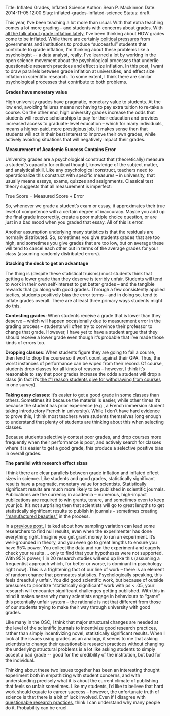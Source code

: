 Title: Inflated Grades, Inflated Science
Author: Sean P. Mackinnon
Date: 2014-11-05 12:00
Slug: inflated-grades-inflated-science
Status: draft

This year, I’ve been teaching a lot more than usual. With that extra teaching comes a lot more grading – and students with concerns about grades.  With [all the talk about grade inflation lately](http://www.psmag.com/education/good-reason-grade-inflation-stay-princeton-harvard-university-71087/), I’ve been thinking about HOW grades come to be inflated. While there are certainly [political pressures](http://drjamesthompson.blogspot.de/2014/07/leberwusrt-university-somewhere-in.html) from governments and institutions to produce “successful” students that contribute to grade inflation, I’m thinking about these problems like a psychologist -- a data analyst, really.  I’ve learned a lot by working in the open science movement about the psychological processes that underlie questionable research practices and effect size inflation. In this post, I want to draw parallels between grade inflation at universities, and effect size inflation in scientific research.  To some extent, I think there are similar psychological processes that contribute to both problems.

__Grades have monetary value__

High university grades have pragmatic, monetary value to students. At the low end, avoiding failures means not having to pay extra tuition to re-take a course. On the other end, high university grades increase the odds that students will receive scholarships to pay for their education and provides increased access to graduate-level education – which for many individuals, means a [higher-paid, more prestigious job](http://www.theglobeandmail.com/news/national/education/tinker-tailor-university-grad-guess-which-one-makes-the-most-money/article17023256/). It makes sense then that students will act in their best interest to improve their own grades, while actively avoiding situations that will negatively impact their grades.

__Measurement of Academic Success Contains Error__

University grades are a psychological construct that (theoretically) measure a student’s capacity for critical thought, knowledge of the subject matter, and analytical skill. Like any psychological construct, teachers need to operationalize this construct with specific measures – in university, that usually means essays, exams, quizzes and assignments. Classical test theory suggests that all measurement is imperfect:

True Score = Measured Score + Error

So, whenever we grade a student’s exam or essay, it approximates their true level of competence with a certain degree of inaccuracy. Maybe you add up the final grade incorrectly, create a poor multiple choice question, or are just in a bad mood when you graded that essay. All of this is error.

Another assumption underlying many statistics is that the residuals are normally distributed. So, sometimes you give students grades that are too high, and sometimes you give grades that are too low, but on average these will tend to cancel each other out in terms of the average grades for your class (assuming randomly distributed errors).

__Stacking the deck to get an advantage__

The thing is (despite these statistical truisms) most students think that getting a lower grade than they deserve is terribly unfair.  Students will tend to work in their own self-interest to get better grades – and the tangible rewards that go along with good grades. Through a few consistently applied tactics, students positively bias the error terms – and in doing so, tend to inflate grades overall.  There are at least three primary ways students might do this.

__Contesting grades__: When students receive a grade that is lower than they deserve – which will happen occasionally due to measurement error in the grading process – students will often try to convince their professor to change that grade.  However, I have yet to have a student argue that they should receive a lower grade even though it’s probable that I’ve made those kinds of errors too.

__Dropping classes__: When students figure they are going to fail a course, then tend to drop the course so it won’t count against their GPA. Thus, the worst instances of performance can be wiped from their record. Of course, students drop classes for all kinds of reasons – however, I think it’s reasonable to say that poor grades increase the odds a student will drop a class (in fact it’s [the #1 reason students give for withdrawing from courses](https://www.southeastern.edu/admin/ir/about_us/presentations/sair_2003.pdf) in one survey).

__Taking easy classes__: It’s easier to get a good grade in some classes than others. Sometimes it’s because the material is easier, while other times it’s because the student has prior experience (e.g., a French immersion student taking introductory French in university).  While I don’t have hard evidence to prove this, I think most teachers were students themselves long enough to understand that plenty of students are thinking about this when selecting classes.

Because students selectively contest poor grades, and drop courses more frequently when their performance is poor, and actively search for classes where it is easier to get a good grade, this produce a selective positive bias in overall grades.

__The parallel with research effect sizes__

I think there are clear parallels between grade inflation and inflated effect sizes in science. Like students and good grades, statistically significant results have a pragmatic, monetary value for scientists. Statistically significant results are much more likely to be published in scientific journals.  Publications are the currency in academia – numerous, high-impact publications are required to win grants, tenure, and sometimes even to keep your job. It’s not surprising then that scientists will go to great lengths to get statistically significant results to publish in journals – sometimes creating [“manufactured beauties”](http://osc.centerforopenscience.org/2013/10/16/thriving-au-naturel-amid-science-on-steroids/) in the process. 
 
In a [previous post](http://osc.centerforopenscience.org/2014/07/09/response-to-jason-mitchell/), I talked about how sampling variation can lead some researchers to find null results, even when the experimenter has done everything right. Imagine you get grant money to run an experiment. It’s well-grounded in theory, and you even go to great lengths to ensure you have 95% power. You collect the data and run the experiment and eagerly check your results … only to find that your hypotheses were not supported.  With 95% power, 1 in 20 research studies will end up like this (assuming a frequentist approach which, for better or worse, is dominant in psychology right now). This is a frightening fact of our line of work – there is an element of random chance that permeates statistics. Psychologically speaking, this feels dreadfully unfair. You did good scientific work, but because of outside pressures to prioritize “statistically significant” work with ps < .05, your research will encounter significant challenges getting published.  With this in mind it makes sense why many scientists engage in behaviours to “game” this potentially unfair system – the rationale is not that different from those of our students trying to make their way through university with good grades.

Like many in the OSC, I think that major structural changes are needed at the level of the scientific journals to incentivize good research practices, rather than simply incentivizing novel, statistically significant results. When I look at the issues using grades as an analogy, it seems to me that asking scientists to change their questionable research practices without changing the underlying structural problems is a lot like asking students to simply accept a bad grade -- good for the credibility of the institution, but bad for the individual. 

Thinking about these two issues together has been an interesting thought experiment both in empathizing with student concerns, and with understanding precisely what it is about the current climate of publishing that feels so unfair sometimes. Like my students, I’d like to believe that hard work should equate to career success – however, the unfortunate truth of science is that there is a bit of luck involved. Even if I disagree with [questionable research practices](http://www.psychologicalscience.org/index.php/news/releases/questionable-research-practices-surprisingly-common.html), think I can understand why many people do it. Probability can be cruel.


